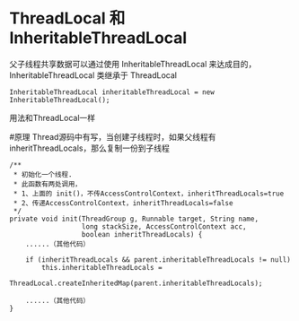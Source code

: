 # ThreadLocal 和 InheritableThreadLocal
父子线程共享数据可以通过使用 InheritableThreadLocal 来达成目的，InheritableThreadLocal 类继承于 ThreadLocal
```
InheritableThreadLocal inheritableThreadLocal = new InheritableThreadLocal();
```
用法和ThreadLocal一样


#原理
Thread源码中有写，当创建子线程时，如果父线程有inheritThreadLocals，那么复制一份到子线程
```
/**
 * 初始化一个线程.
 * 此函数有两处调用，
 * 1、上面的 init()，不传AccessControlContext，inheritThreadLocals=true
 * 2、传递AccessControlContext，inheritThreadLocals=false
 */
private void init(ThreadGroup g, Runnable target, String name,
                  long stackSize, AccessControlContext acc,
                  boolean inheritThreadLocals) {
    ......（其他代码）

    if (inheritThreadLocals && parent.inheritableThreadLocals != null)
        this.inheritableThreadLocals =
            ThreadLocal.createInheritedMap(parent.inheritableThreadLocals);

    ......（其他代码）
}
```
